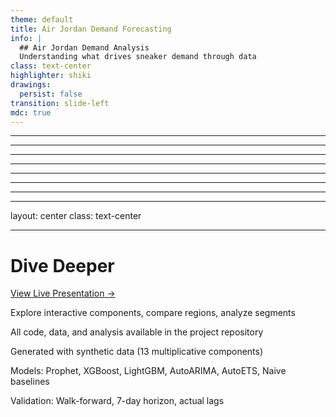 ```yaml
---
theme: default
title: Air Jordan Demand Forecasting
info: |
  ## Air Jordan Demand Analysis
  Understanding what drives sneaker demand through data
class: text-center
highlighter: shiki
drawings:
  persist: false
transition: slide-left
mdc: true
---
```


<TitleSlide />

---

<SyntheticDataSlide />

---

<BaselineSlide />

---

<WeeklySeasonalitySlide />

---

<TimelineSlide />

---

<ComponentsStackSlide />

---

<ModelComparisonSlide />

---

<FinalResultsSlide />

---

layout: center
class: text-center

---

<SlideLayout background="dots">
  <h1>Dive Deeper</h1>

  <div class="pt-12">
    <a href="http://localhost:3030/" class="px-4 py-2 rounded bg-blue-600 text-white hover:bg-blue-700">
      View Live Presentation →
    </a>
  </div>

  <div class="mt-8 text-sm">
    <p>Explore interactive components, compare regions, analyze segments</p>
    <p class="text-xs text-gray-400 mt-2">
      All code, data, and analysis available in the project repository
    </p>
  </div>

  <div class="mt-12 text-xs text-gray-500">
    <p>Generated with synthetic data (13 multiplicative components)</p>
    <p>Models: Prophet, XGBoost, LightGBM, AutoARIMA, AutoETS, Naive baselines</p>
    <p>Validation: Walk-forward, 7-day horizon, actual lags</p>
  </div>
</SlideLayout>
